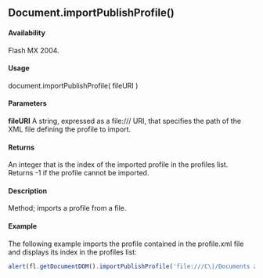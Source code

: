## Document.importPublishProfile()

#### Availability

Flash MX 2004.

#### Usage

document.importPublishProfile( fileURI )

#### Parameters

**fileURI** A string, expressed as a file:/// URI, that specifies the path of the XML file defining the profile to import.

#### Returns

An integer that is the index of the imported profile in the profiles list. Returns -1 if the profile cannot be imported.

#### Description

Method; imports a profile from a file.

#### Example

The following example imports the profile contained in the profile.xml file and displays its index in the profiles list:

```javascript
alert(fl.getDocumentDOM().importPublishProfile('file:///C\|/Documents and Settings/janeUser/Desktop/profile.xml'));

```

